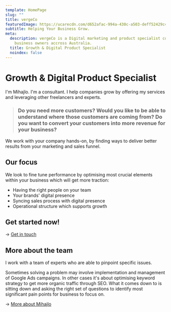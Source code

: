 ```yaml
---
template: HomePage
slug: ""
title: vergeCo
featuredImage: https://ucarecdn.com/d652afac-994a-430c-a503-deff52429c45/
subtitle: Helping Your Business Grow.
meta:
  description: vergeCo is a Digital marketing and product specialist consulting
    business owners accross Australia.
  title: Growth & Digital Product Specialist
  noindex: false
---
```

# Growth & Digital Product Specialist

I'm Mihajlo. I'm a consultant. I help companies grow by offering my services and leveraging other freelancers and experts.

> ### Do you need more customers? Would you like to be able to understand where those customers are coming from? Do you want to convert your customers into more revenue for your business?

We work with your company hands-on, by finding ways to deliver better results from your marketing and sales funnel.

## Our focus

We look to fine tune performance by optimising most crucial elements within your business which will get more traction:

* Having the right people on your team
* Your brands' digital presence
* Syncing sales process with digital presence
* Operational structure which supports growth

## Get started now!

\-> [Get in touch](https://vergeco.netlify.app/contact/)

## More about the team

I work with a team of experts who are able to pinpoint specific issues.

Sometimes solving a problem may involve implementation and management of Google Ads campaigns. In other cases it's about optimising keyword strategy to get more organic traffic through SEO. What it comes down to is sitting down and asking the right set of questions to identify most significant pain points for business to focus on.

\-> [More about Mihajlo](https://www.linkedin.com/in/naumovic/)
